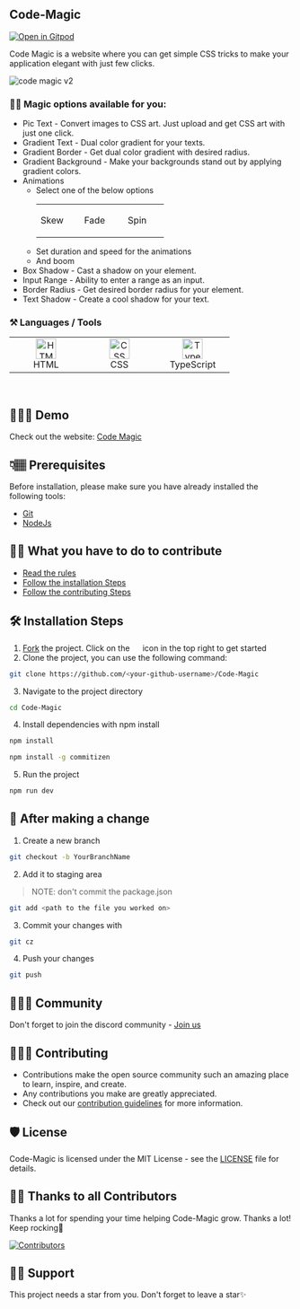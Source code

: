 ## Code-Magic

[![Open in Gitpod](https://gitpod.io/button/open-in-gitpod.svg)](https://gitpod.io/#https://github.com/Dun-sin/Code-Magic)

Code Magic is a website where you can get simple CSS tricks to make your application elegant with just few clicks.

![code magic v2](https://user-images.githubusercontent.com/78784850/200561173-5d359f26-0d9a-4da5-b8b2-d1e2472cb835.gif)

### 🧙‍♀️ Magic options available for you:

- Pic Text - Convert images to CSS art. Just upload and get CSS art with just one click.
- Gradient Text - Dual color gradient for your texts.
- Gradient Border - Get dual color gradient with desired radius.
- Gradient Background - Make your backgrounds stand out by applying gradient colors.
- Animations
  - Select one of the below options
    <table>
      <tbody>
        <tr>
          <td align="Center" width="25%">
            <p>Skew</p>
          <td>
          <td align="Center" width="25%">
            <p>Fade</p>
          <td>
          <td align="Center" width="25%">
            <p>Spin</p>
          <td>
        </tr>
      </tbody>
    </table>
  - Set duration and speed for the animations
  - And boom
- Box Shadow - Cast a shadow on your element.
- Input Range - Ability to enter a range as an input.
- Border Radius - Get desired border radius for your element.
- Text Shadow - Create a cool shadow for your text.

### ⚒️ Languages / Tools

 <table>
	 <tbody>
  <tr>
   <td align="Center" width="25%"> 
 <a href="https://developer.mozilla.org/en-US/docs/Glossary/HTML5" target="_blank" rel="noreferrer"><img src="https://cdn.svgporn.com/logos/html-5.svg" width="36" height="36" alt="HTML" /></a>
    <br>HTML
    </td>   
   
   <td align="Center" width="25%">
        <a href="https://developer.mozilla.org/en-US/docs/Web/CSS" target="_blank" rel="noreferrer"><img src="https://cdn.svgporn.com/logos/css-3.svg" width="36" height="36" alt="CSS" /></a>
	<br>CSS
    </td> 
  <td align="Center" width="25%">
	  <a href="https://www.typescriptlang.org/" target="_blank" rel="noreferrer"><img src="https://img.icons8.com/color/144/000000/typescript.png" width="36" height="36" alt="Typescript" /></a>
	<br>TypeScript
    </td>   
	  </tr>
</tbody>
  </table>
	
<br>

## 🧑🏾‍💻 Demo

Check out the website: [Code Magic](https://Code-Magic.vercel.app/)

## 👇🏽 Prerequisites

Before installation, please make sure you have already installed the following tools:

- [Git](https://git-scm.com/downloads)
- [NodeJs](https://nodejs.org/en/download/)

## 👌🏾 What you have to do to contribute

- [Read the rules](https://github.com/Dun-sin/Code-Magic/blob/main/CONTRIBUTING.md#rules)
- [Follow the installation Steps](#%EF%B8%8F-installation-steps)
- [Follow the contributing Steps](#-after-making-a-change)

## 🛠️ Installation Steps

1. [Fork](https://github.com/Dun-sin/Code-Magic/fork) the project. Click on the <a href="https://github.com/Dun-sin/Code-Magic/fork"><img src="https://i.imgur.com/G4z1kEe.png" height="15" width="15"></a> icon in the top right to get started
2. Clone the project, you can use the following command:

```bash
git clone https://github.com/<your-github-username>/Code-Magic
```

3. Navigate to the project directory

```bash
cd Code-Magic
```

4. Install dependencies with npm install

```bash
npm install
```

```bash
npm install -g commitizen
```

5. Run the project

```bash
npm run dev
```

## 🥂 After making a change

1. Create a new branch

```bash
git checkout -b YourBranchName
```

2. Add it to staging area

> NOTE: don't commit the package.json

```bash
git add <path to the file you worked on>
```

3. Commit your changes with

```bash
git cz
```

4. Push your changes

```bash
git push
```

## 👨‍👩‍👦 Community

Don't forget to join the discord community - [Join us](https://discord.com/invite/ufcysW9q23)

## 👩🏽‍💻 Contributing

- Contributions make the open source community such an amazing place to learn, inspire, and create.
- Any contributions you make are greatly appreciated.
- Check out our [contribution guidelines](/CONTRIBUTING.md) for more information.

## 🛡️ License

Code-Magic is licensed under the MIT License - see the [LICENSE](LICENSE) file for details.

## 💪🏽 Thanks to all Contributors

Thanks a lot for spending your time helping Code-Magic grow. Thanks a lot! Keep rocking🍻

[![Contributors](https://contrib.rocks/image?repo=Dun-sin/Code-Magic)](https://github.com/Dun-sin/Code-Magic/graphs/contributors)

## 🙏🏽 Support

This project needs a star️ from you. Don't forget to leave a star✨
